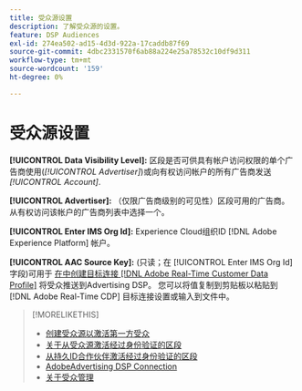 ```yaml
---
title: 受众源设置
description: 了解受众源的设置。
feature: DSP Audiences
exl-id: 274ea502-ad15-4d3d-922a-17caddb87f69
source-git-commit: 4dbc2331570f6ab88a224e25a78532c10df9d311
workflow-type: tm+mt
source-wordcount: '159'
ht-degree: 0%

---
```


# 受众源设置

**[!UICONTROL Data Visibility Level]:** 区段是否可供具有帐户访问权限的单个广告商使用(*[!UICONTROL Advertiser]*)或向有权访问帐户的所有广告商发送 *[!UICONTROL Account]*.

**[!UICONTROL Advertiser]:** （仅限广告商级别的可见性）区段可用的广告商。 从有权访问该帐户的广告商列表中选择一个。

**[!UICONTROL Enter IMS Org Id]:** Experience Cloud组织ID [!DNL Adobe Experience Platform] 帐户。

**[!UICONTROL AAC Source Key]:** (只读；在 [!UICONTROL Enter IMS Org Id] 字段)可用于 [在中创建目标连接 [!DNL Adobe Real-Time Customer Data Profile]](https://experienceleague.adobe.com/docs/experience-platform/destinations/catalog/advertising/adobe-advertising-cloud-connection.html) 将受众推送到Advertising DSP。 您可以将值复制到剪贴板以粘贴到 [!DNL Adobe Real-Time CDP] 目标连接设置或输入到文件中。

>[!MORELIKETHIS]
>
>* [创建受众源以激活第一方受众](source-create.md)
>* [关于从受众源激活经过身份验证的区段](source-about.md)
>* [从持久ID合作伙伴激活经过身份验证的区段](source-durable-id.md)
>* [AdobeAdvertising DSP Connection](https://experienceleague.adobe.com/docs/experience-platform/destinations/catalog/advertising/adobe-advertising-cloud-connection.html)
>* [关于受众管理](/help/dsp/audiences/audience-about.md)

